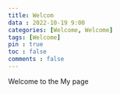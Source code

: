 ```yaml
---
title: Welcom
data : 2022-10-19 9:00
categories: [Welcome, Welcome]
tags: [Welcome]
pin : true
toc : false
comments : false
---
```


Welcome to the My page
